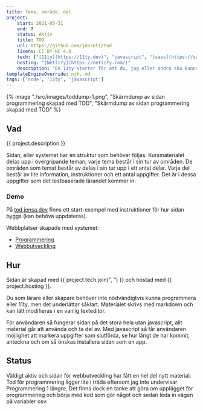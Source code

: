 ```yaml
---
title: Tema, område, del
project:
    start: 2021-05-31
    end: ?
    status: Aktiv
    title: TOD
    url: https://github.com/jensnti/tod
    licens: CC BY-NC 4.0
    tech: ["[11ty](https://11ty.dev)", "javascript", "[sass](https://sass-lang.com)"]
    hosting: "[Netlify](https://netlify.com/)"
    description: "En 11ty-starter för att du, jag eller andra ska kunna bygga kurswebbar utifrån testbaserat lärande. Materialet struktureras upp i teman, områden och delar." 
templateEngineOverride: njk, md
tags: ['node', '11ty', 'javascript']
---
```


{% image "./src/images/toddump-1.png", "Skärmdump av sidan programmering skapad med TOD",  "Skärmdump av sidan programmering skapad med TOD" %}

## Vad

{{ project.description }}

Sidan, eller systemet har en struktur som behöver följas. Kursmaterialet delas upp i övergripande teman, varje tema består i sin tur av områden. De områden som temat består av delas i sin tur upp i ett antal delar. Varje del består av lite information, instruktioner och ett antal uppgifter. Det är i dessa uppgifter som det testbaserade lärandet kommer in.

### Demo

På [tod.jensa.dev](https://tod.jensa.dev) finns ett start-exempel med instruktioner för hur sidan byggs (kan behöva uppdateras).

Webbplatser skapade med systemet:

-   [Programmering](https://programmering.jensa.xyz/)
-   [Webbutveckling](https://webbutveckling.jensa.dev/)

## Hur

Sidan är skapad med {{ project.tech.join(", ") }} och hostad med {{ project.hosting }}.

Du som lärare eller skapare behöver inte nödvändigtvis kunna programmera eller 11ty, men det underlättar såklart. Materialet skrivs med markdown och kan lätt modifieras i en vanlig texteditor.

För användaren så fungerar sidan på det stora hela utan javascript, allt material går att använda och ta del av. Med javascript så får användaren möjlighet att markera uppgifter som slutförda, se hur långt de har kommit, anteckna och om så önskas installera sidan som en app.

## Status

Väldigt aktiv och sidan för webbutveckling har fått en hel del nytt material. Tod för programmering ligger lite i träda eftersom jag inte undervisar Programmering 1 längre. Det finns dock en tanke att göra om upplägget för programmering och börja med kod som gör något och sedan leda in vägen på variabler osv.
